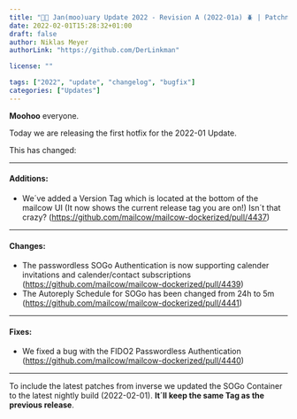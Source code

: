 ```yaml
---
title: "📰🐄 Jan(moo)uary Update 2022 - Revision A (2022-01a) 🪲 | Patchnotes"
date: 2022-02-01T15:28:32+01:00
draft: false
author: Niklas Meyer
authorLink: "https://github.com/DerLinkman"

license: ""

tags: ["2022", "update", "changelog", "bugfix"]
categories: ["Updates"]
---
```


**Moohoo** everyone.

Today we are releasing the first hotfix for the 2022-01 Update.

This has changed:

---

#### Additions:
- We´ve added a Version Tag which is located at the bottom of the mailcow UI (It now shows the current release tag you are on!) Isn´t that crazy? (https://github.com/mailcow/mailcow-dockerized/pull/4437)

---

#### Changes:
- The passwordless SOGo Authentication is now supporting calender invitations and calender/contact subscriptions (https://github.com/mailcow/mailcow-dockerized/pull/4439)
- The Autoreply Schedule for SOGo has been changed from 24h to 5m (https://github.com/mailcow/mailcow-dockerized/pull/4441)

---

#### Fixes:
- We fixed a bug with the FIDO2 Passwordless Authentication (https://github.com/mailcow/mailcow-dockerized/pull/4440)

---

To include the latest patches from inverse we updated the SOGo Container to the latest nightly build (2022-02-01). **It´ll keep the same Tag as the previous release**.
